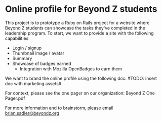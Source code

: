 Online profile for Beyond Z students
=======
This project is to prototype a Ruby on Rails project for a website where Beyond Z students can showcase the tasks they've completed in the leadership program. To start, we want to provide a site with the following capabilities:

- Login / signup
- Thumbnail image / avatar
- Summary
- Showcase of badges earned
    - Integration with Mozilla OpenBadges to earn them

We want to brand the online profile using the following doc: #TODO: insert doc with marketing assets#

For context, please see the one pager on our organization: Beyond Z One Pager.pdf

For more information and to brainstorm, please email brian.sadler@beyondz.org
